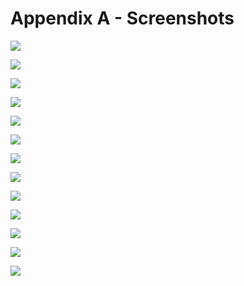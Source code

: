 # Appendix A - Screenshots

![](timeline.png)

![](test2.png)

![](test3.png)

![](test4.png)

![](test5.png)

![](test6.png)

![](timeline7.png)

![](timeline8.png)

![](timeline2.png)

![](timeline12.png)

![](timeline15.png)

![](timeline16.png)

![](timeline17.png)
